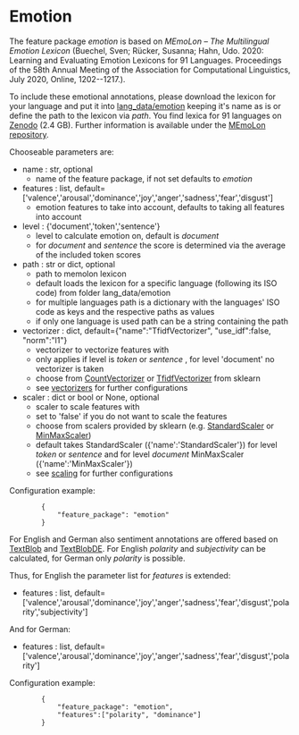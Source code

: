# Emotion
The feature package *emotion* is based on *MEmoLon – The Multilingual Emotion Lexicon* (Buechel, Sven; Rücker, Susanna; Hahn, Udo. 2020: Learning and Evaluating Emotion Lexicons for 91 Languages. Proceedings of the 58th Annual Meeting of the Association for Computational Linguistics, July 2020, Online, 1202--1217.).

To include these emotional annotations, please download the lexicon for your language and put it into [lang_data/emotion](../lang_data/emotion) keeping it's name as is or define the path to the lexicon via *path*.
You find lexica for 91 languages on [Zenodo](https://zenodo.org/record/3756607/files/MTL_grouped.zip?download=1) (2.4 GB). Further information is available under the [MEmoLon repository](https://github.com/JULIELab/MEmoLon).

Chooseable parameters are:
* name : str, optional
	- name of the feature package, if not set defaults to *emotion*
* features : list, default=['valence','arousal','dominance','joy','anger','sadness','fear','disgust']
	- emotion features to take into account, defaults to taking all features into account
* level : {'document','token','sentence'}
	- level to calculate emotion on, default is *document*
	- for *document* and *sentence* the score is determined via the average of the included token scores
* path : str or dict, optional
	- path to memolon lexicon
	- default loads the lexicon for a specific language (following its ISO code) from folder lang\_data/emotion
	- for multiple languages path is a dictionary with the languages' ISO code as keys and the respective paths as values
	- if only one language is used path can be a string containing the path
* vectorizer : dict, default={"name":"TfidfVectorizer", "use_idf":false, "norm":"l1"}
	- vectorizer to vectorize features with
	- only applies if level is *token* or *sentence* , for level 'document' no vectorizer is taken
	- choose from [CountVectorizer](https://scikit-learn.org/stable/modules/generated/sklearn.feature_extraction.text.CountVectorizer.html) or [TfidfVectorizer](https://scikit-learn.org/stable/modules/generated/sklearn.feature_extraction.text.TfidfTransformer.html) from sklearn
	- see [vectorizers](5_vectorizers.md) for further configurations
* scaler : dict or bool or None, optional
	- scaler to scale features with
	- set to 'false' if you do not want to scale the features
	- choose from scalers provided by sklearn (e.g. [StandardScaler](https://scikit-learn.org/stable/modules/generated/sklearn.preprocessing.StandardScaler.html#sklearn.preprocessing.StandardScaler) or [MinMaxScaler](https://scikit-learn.org/stable/modules/generated/sklearn.preprocessing.MinMaxScaler.html#sklearn.preprocessing.MinMaxScaler))
	- default takes StandardScaler ({'name':'StandardScaler'}) for level *token* or *sentence* and for level *document* MinMaxScaler ({'name':'MinMaxScaler'})
	- see [scaling](6_scaling.md) for further configurations
	
Configuration example:
````
        {
            "feature_package": "emotion"
        }
````

For English and German also sentiment annotations are offered based on [TextBlob](https://textblob.readthedocs.io/en/dev/) and [TextBlobDE](https://textblob-de.readthedocs.io/en/latest/). For English *polarity* and *subjectivity* can be calculated, for German only *polarity* is possible.


Thus, for English the parameter list for *features* is extended:
* features : list, default=['valence','arousal','dominance','joy','anger','sadness','fear','disgust','polarity','subjectivity']


And for German:
* features : list, default=['valence','arousal','dominance','joy','anger','sadness','fear','disgust','polarity']

Configuration example:
````
        {
            "feature_package": "emotion",
			"features":["polarity", "dominance"]
        }
````


